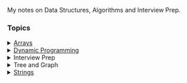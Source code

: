 My notes on Data Structures, Algorithms and Interview Prep.

### Topics
<details>
<summary><a href="/Arrays">Arrays</a></summary>
</details>
<details>
<summary><a href="/Dynamic-Programming">Dynamic Programming</a></summary>
</details>
<details>
<summary>Interview Prep</summary>
  <ul>
    <li><a href="/Interview_prep/Adobe">Adobe</a></li>
    <li><a href="/Interview_prep/Goldman_Sachs">Goldman Sachs</a></li>
    <li><a href="/Interview_prep/Google">Google</a></li>
    <li><a href="#">Facebook</a></li>
  </ul>
</details>
<details>
<summary>Tree and Graph</summary>
  <ul>
    <li><a href="#">Tree</a></li>
    <li><a href="/Graphs">Graph</a></li>
 </ul>
</details>
<details>
<summary><a href="/Strings">Strings</a></summary>
</details>
